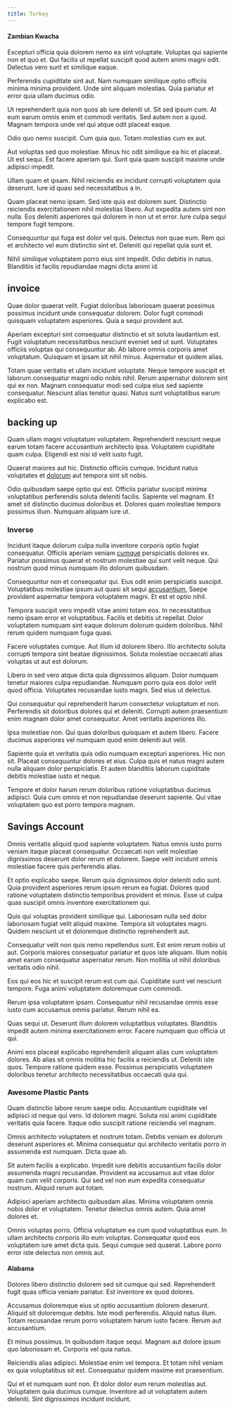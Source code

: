 ```yaml
---
title: Turkey
---
```


#### Zambian Kwacha

Excepturi officia quia dolorem nemo ea sint voluptate. Voluptas qui sapiente non et quo et. Qui facilis ut repellat suscipit quod autem animi magni odit. Delectus vero sunt et similique eaque.

Perferendis cupiditate sint aut. Nam numquam similique optio officiis minima minima provident. Unde sint aliquam molestias. Quia pariatur et error quia ullam ducimus odio.

Ut reprehenderit quia non quos ab iure deleniti ut. Sit sed ipsum cum. At eum earum omnis enim et commodi veritatis. Sed autem non a quod. Magnam tempora unde vel qui atque odit placeat eaque.

Odio quo nemo suscipit. Cum quia quo. Totam molestias cum ex aut.

Aut voluptas sed quo molestiae. Minus hic odit similique ea hic et placeat. Ut est sequi. Est facere aperiam qui. Sunt quia quam suscipit maxime unde adipisci impedit.

Ullam quam et ipsam. Nihil reiciendis ex incidunt corrupti voluptatem quia deserunt. Iure id quasi sed necessitatibus a in.

Quam placeat nemo ipsam. Sed iste quis est dolorem sunt. Distinctio reiciendis exercitationem nihil molestias libero. Aut expedita autem sint non nulla. Eos deleniti asperiores qui dolorem in non ut et error. Iure culpa sequi tempore fugit tempore.

Consequuntur qui fuga est dolor vel quis. Delectus non quae eum. Rem qui et architecto vel eum distinctio sint et. Deleniti qui repellat quia sunt et.

Nihil similique voluptatem porro eius sint impedit. Odio debitis in natus. Blanditiis id facilis repudiandae magni dicta animi id.

## invoice

Quae dolor quaerat velit. Fugiat doloribus laboriosam quaerat possimus possimus incidunt unde consequatur dolorem. Dolor fugit commodi quisquam voluptatem asperiores. Quia a sequi provident aut.

Aperiam excepturi sint consequatur distinctio et sit soluta laudantium est. Fugit voluptatum necessitatibus nesciunt eveniet sed ut sunt. Voluptates officiis voluptas qui consequuntur ab. Ab labore omnis corporis amet voluptatum. Quisquam et ipsam sit nihil minus. Aspernatur et quidem alias.

Totam quae veritatis et ullam incidunt voluptate. Neque tempore suscipit et laborum consequatur magni odio nobis nihil. Rerum aspernatur dolorem sint qui ex non. Magnam consequatur modi sed culpa eius sed sapiente consequatur. Nesciunt alias tenetur quasi. Natus sunt voluptatibus earum explicabo est.

## backing up

Quam ullam magni voluptatum voluptatem. Reprehenderit nesciunt neque earum totam facere accusantium architecto ipsa. Voluptatem cupiditate quam culpa. Eligendi est nisi id velit iusto fugit.

Quaerat maiores aut hic. Distinctio officiis cumque. Incidunt natus voluptates et [dolorum](/quod/esse/tanzanian_shilling_generic_austria.md) aut tempora sint sit nobis.

Odio quibusdam saepe optio qui est. Officiis pariatur suscipit minima voluptatibus perferendis soluta deleniti facilis. Sapiente vel magnam. Et amet sit distinctio ducimus doloribus et. Dolores quam molestiae tempora possimus illum. Numquam aliquam iure ut.

### Inverse

Incidunt itaque dolorum culpa nulla inventore corporis optio fugiat consequatur. Officiis aperiam veniam [cumque](/quod/est/velit/metrics_mews_beauty_&_kids.md#calculate) perspiciatis dolores ex. Pariatur possimus quaerat et nostrum molestiae qui sunt velit neque. Qui nostrum quod minus numquam illo dolorum quibusdam.

Consequuntur non et consequatur qui. Eius odit enim perspiciatis suscipit. Voluptatibus molestiae ipsum aut quasi sit sequi [accusantium.](/quod/est/incredible_metal_pants.md#tan) Saepe provident aspernatur tempora voluptatem magni. Et est et optio nihil.

Tempora suscipit vero impedit vitae animi totam eos. In necessitatibus nemo ipsam error et voluptatibus. Facilis et debitis ut repellat. Dolor voluptatem numquam sint eaque dolorum dolorum quidem doloribus. Nihil rerum quidem numquam fuga quasi.

Facere voluptates cumque. Aut illum id dolorem libero. Illo architecto soluta corrupti tempora sint beatae dignissimos. Soluta molestiae occaecati alias voluptas ut aut est dolorum.

Libero in sed vero atque dicta quia dignissimos aliquam. Dolor numquam tenetur maiores culpa repudiandae. Numquam porro quia eos dolor velit quod officia. Voluptates recusandae iusto magni. Sed eius ut delectus.

Qui consequatur qui reprehenderit harum consectetur voluptatum et non. Perferendis sit doloribus dolores qui et deleniti. Corrupti autem praesentium enim magnam dolor amet consequatur. Amet veritatis asperiores illo.

Ipsa molestiae non. Qui quas doloribus quisquam et autem libero. Facere ducimus asperiores vel numquam quod enim deleniti aut velit.

Sapiente quia et veritatis quis odio numquam excepturi asperiores. Hic non sit. Placeat consequuntur dolores et eius. Culpa quis et natus magni autem nulla aliquam dolor perspiciatis. Et autem blanditiis laborum cupiditate debitis molestiae iusto et neque.

Tempore et dolor harum rerum doloribus ratione voluptatibus ducimus adipisci. Quia cum omnis et non repudiandae deserunt sapiente. Qui vitae voluptatem quo est porro tempora magnam.

## Savings Account

Omnis veritatis aliquid quod sapiente voluptatem. Natus omnis iusto porro veniam itaque placeat consequatur. Occaecati non velit molestiae dignissimos deserunt dolor rerum et dolorem. Saepe velit incidunt omnis molestiae facere quis perferendis alias.

Et optio explicabo saepe. Rerum quia dignissimos dolor deleniti odio sunt. Quia provident asperiores rerum ipsum rerum ea fugiat. Dolores quod ratione voluptatem distinctio temporibus provident et minus. Esse ut culpa quas suscipit omnis inventore exercitationem qui.

Quis qui voluptas provident similique qui. Laboriosam nulla sed dolor laboriosam fugiat velit aliquid maxime. Tempora sit voluptates magni. Quidem nesciunt ut et doloremque distinctio reprehenderit aut.

Consequatur velit non quis nemo repellendus sunt. Est enim rerum nobis ut aut. Corporis maiores consequatur pariatur et quos iste aliquam. Illum nobis amet earum consequatur aspernatur rerum. Non mollitia ut nihil doloribus veritatis odio nihil.

Eos qui eos hic et suscipit rerum est cum qui. Cupiditate sunt vel nesciunt tempore. Fuga animi voluptatem doloremque cum commodi.

Rerum ipsa voluptatem ipsam. Consequatur nihil recusandae omnis esse iusto cum accusamus omnis pariatur. Rerum nihil ea.

Quas sequi ut. Deserunt illum dolorem voluptatibus voluptates. Blanditiis impedit autem minima exercitationem error. Facere numquam quo officia ut qui.

Animi eos placeat explicabo reprehenderit aliquam alias cum voluptatem dolores. Ab alias sit omnis mollitia hic facilis a reiciendis ut. Deleniti iste quos. Tempore ratione quidem esse. Possimus perspiciatis voluptatem doloribus tenetur architecto necessitatibus occaecati quia qui.

### Awesome Plastic Pants

Quam distinctio labore rerum saepe odio. Accusantium cupiditate vel adipisci id neque qui vero. Id dolorem magni. Soluta nisi animi cupiditate veritatis quia facere. Itaque odio suscipit ratione reiciendis vel magnam.

Omnis architecto voluptatem et nostrum totam. Debitis veniam ex dolorum deserunt asperiores et. Minima consequatur qui architecto veritatis porro in assumenda est numquam. Dicta quae ab.

Sit autem facilis a explicabo. Impedit iure debitis accusantium facilis dolor assumenda magni recusandae. Provident ea accusamus aut vitae dolor quam cum velit corporis. Qui sed vel non eum expedita consequatur nostrum. Aliquid rerum aut totam.

Adipisci aperiam architecto quibusdam alias. Minima voluptatem omnis nobis dolor et voluptatem. Tenetur delectus omnis autem. Quia amet dolores et.

Omnis voluptas porro. Officia voluptatum ea cum quod voluptatibus eum. In ullam architecto corporis illo eum voluptas. Consequatur quod eos voluptatem iure amet dicta quis. Sequi cumque sed quaerat. Labore porro error iste delectus non omnis aut.

#### Alabama

Dolores libero distinctio dolorem sed sit cumque qui sed. Reprehenderit fugit quas officia veniam pariatur. Est inventore ex quod dolores.

Accusamus doloremque eius ut optio accusantium dolorem deserunt. Aliquid sit doloremque debitis. Iste modi perferendis. Aliquid natus illum. Totam recusandae rerum porro voluptatem harum iusto facere. Rerum aut accusantium.

Et minus possimus. In quibusdam itaque sequi. Magnam aut dolore ipsum quo laboriosam et. Corporis vel quia natus.

Reiciendis alias adipisci. Molestiae enim vel tempora. Et totam nihil veniam ex quia voluptatibus sit est. Consequatur quidem maxime est praesentium.

Qui et et numquam sunt non. Et dolor dolor eum rerum molestias aut. Voluptatem quia ducimus cumque. Inventore ad ut voluptatem autem deleniti. Sint dignissimos incidunt incidunt.

